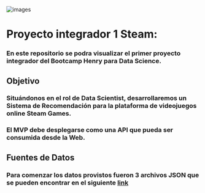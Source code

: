
![images](https://github.com/user-attachments/assets/2c559b96-5d09-48dd-b395-111783fee614)


# Proyecto integrador 1 Steam:

### En este repositorio se podra visualizar el primer proyecto integrador del Bootcamp Henry para Data Science.

## Objetivo


### Situándonos en el rol de Data Scientist, desarrollaremos un Sistema de Recomendación para la plataforma de videojuegos online Steam Games. 

### El MVP debe desplegarse como una API que pueda ser consumida desde la Web.

## Fuentes de Datos

### Para comenzar los datos provistos fueron 3 archivos JSON que se pueden encontrar en el siguiente [link](https://drive.google.com/drive/folders/1HqBG2-sUkz_R3h1dZU5F2uAzpRn7BSpj)
